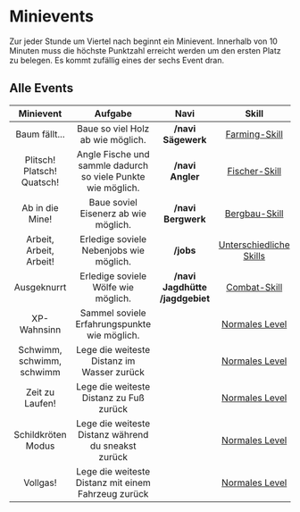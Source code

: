 # Minievents
Zur jeder Stunde um Viertel nach beginnt ein Minievent. Innerhalb von 10 Minuten muss die höchste Punktzahl erreicht werden um den ersten Platz zu belegen. Es kommt zufällig eines der sechs Event dran.

## Alle Events

| Minievent | Aufgabe | Navi | Skill |
|:-:|:-:|:-:|:-:|
| Baum fällt... | Baue so viel Holz ab wie möglich. | **/navi Sägewerk** | [Farming-Skill](../../pages/skills/farming.md) |
| Plitsch! Platsch! Quatsch! | Angle Fische und sammle dadurch so viele Punkte wie möglich. | **/navi Angler** | [Fischer-Skill](../../pages/skills/fischer.md) |
| Ab in die Mine! | Baue soviel Eisenerz ab wie möglich. | **/navi Bergwerk** | [Bergbau-Skill](../../pages/skills/bergbau.md) |
| Arbeit, Arbeit, Arbeit! | Erledige soviele Nebenjobs wie möglich. | **/jobs** | [Unterschiedliche Skills](../../pages/skills/allgemein.md) |
| Ausgeknurrt | Erledige soviele Wölfe wie möglich. | **/navi Jagdhütte**<br> **/jagdgebiet** | [Combat-Skill](../../pages/skills/combat.md) |
| XP-Wahnsinn | Sammel soviele Erfahrungspunkte wie möglich. | | [Normales Level](../../pages/allgemein/level.md) |
| Schwimm, schwimm, schwimm | Lege die weiteste Distanz im Wasser zurück | | [Normales Level](../../pages/allgemein/level.md) |
| Zeit zu Laufen! | Lege die weiteste Distanz zu Fuß zurück | | [Normales Level](../../pages/allgemein/level.md) |
| Schildkröten Modus | Lege die weiteste Distanz während du sneakst zurück | | [Normales Level](../../pages/allgemein/level.md) |
| Vollgas! | Lege die weiteste Distanz mit einem Fahrzeug zurück | | [Normales Level](../../pages/allgemein/level.md) |
